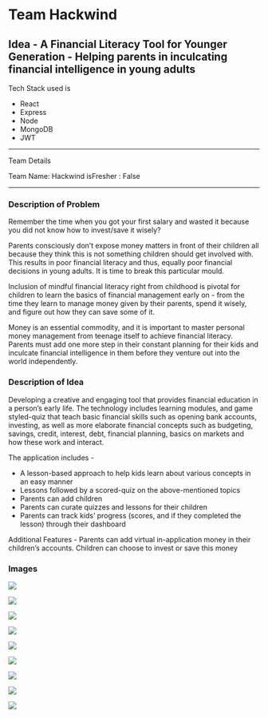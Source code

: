 # Team Hackwind 
## Idea - A Financial Literacy Tool for Younger Generation  - Helping parents in inculcating financial intelligence in young adults


Tech Stack used is 

- React
- Express
- Node
- MongoDB
- JWT

---
Team Details

Team Name: Hackwind
isFresher : False

---

### Description of Problem

Remember the time when you got your first salary and wasted it because you did not know how to invest/save it wisely?

Parents consciously don’t expose money matters in front of their children all because they think this is not something children should get involved with. This results in poor financial literacy and thus, equally poor financial decisions in young adults. It is time to break this particular mould.

Inclusion of mindful financial literacy right from childhood is pivotal for children to learn the basics of financial management early on - from the time they learn to manage money given by their parents, spend it wisely, and figure out how they can save some of it. 

Money is an essential commodity, and it is important to master personal money management from teenage itself to achieve financial literacy. Parents must add one more step in their constant planning for their kids and inculcate financial intelligence in them before they venture out into the world independently.

### Description of Idea

Developing a creative and engaging tool that provides financial education in a person’s early life. The technology includes learning modules, and game styled-quiz that teach basic financial skills such as opening bank accounts, investing, as well as more elaborate financial concepts such as budgeting, savings, credit, interest, debt, financial planning, basics on markets and how these work and interact.

The application includes - 

 - A lesson-based approach to help kids learn about various concepts in an easy manner 
 - Lessons followed by a scored-quiz on the above-mentioned topics
 - Parents can add children 
 - Parents can curate quizzes and lessons for their children 
 - Parents can track kids’ progress (scores, and if they completed the lesson) through their dashboard

Additional Features - 
Parents can add virtual in-application money in their children’s accounts.
Children can choose to invest or save this money 

### Images 

<p><img src="https://github.com/ishubham21/Finance-Buddy/blob/master/readme-assets/1.png"></p>
<p><img src="https://github.com/ishubham21/Finance-Buddy/blob/master/readme-assets/2.png"></p>
<p><img src="https://github.com/ishubham21/Finance-Buddy/blob/master/readme-assets/3.png"></p>
<p><img src="https://github.com/ishubham21/Finance-Buddy/blob/master/readme-assets/4.png"></p>
<p><img src="https://github.com/ishubham21/Finance-Buddy/blob/master/readme-assets/5.png"></p>
<p><img src="https://github.com/ishubham21/Finance-Buddy/blob/master/readme-assets/6.png"></p>
<p><img src="https://github.com/ishubham21/Finance-Buddy/blob/master/readme-assets/7.png"></p>
<p><img src="https://github.com/ishubham21/Finance-Buddy/blob/master/readme-assets/8.png"></p>
<p><img src="https://github.com/ishubham21/Finance-Buddy/blob/master/readme-assets/9.png"></p>

